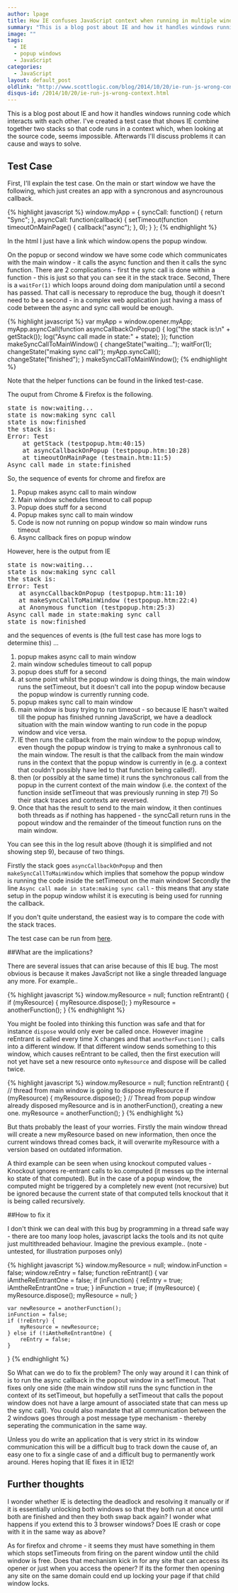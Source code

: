 ```yaml
---
author: lpage
title: How IE confuses JavaScript context when running in multiple windows
summary: "This is a blog post about IE and how it handles windows running code which interacts with each other. I've created a test case that shows IE combine together two stacks so that code runs in a context which, when looking at the source code, seems impossible."
image: ""
tags:
  - IE
  - popup windows
  - JavaScript
categories:
  - JavaScript
layout: default_post
oldlink: "http://www.scottlogic.com/blog/2014/10/20/ie-run-js-wrong-context.html"
disqus-id: /2014/10/20/ie-run-js-wrong-context.html
---
```


This is a blog post about IE and how it handles windows running code which interacts with each other. I've created a test case that shows IE combine together two stacks so that code runs in a context which, when looking at the source code, seems impossible. Afterwards I'll discuss problems it can cause and ways to solve.

## Test Case

First, I'll explain the test case. On the main or start window we have the following, which just creates an app with a syncronous and asyncrounous callback.

{% highlight javascript %}
window.myApp = {
	syncCall: function() {
		return "Sync";
	},
	asyncCall: function(callback) {
		setTimeout(function timeoutOnMainPage() {
			callback("async");
		}, 0);
	}
};
{% endhighlight %}

In the html I just have a link which window.opens the popup window.

On the popup or second window we have some code which communicates with the main window - it calls the async function and then it calls the sync function. There are 2 complications - first the sync call is done within a function - this is just so that you can see it in the stack trace. Second, There is a `waitFor(1)` which loops around doing dom manipulation until a second has passed. That call is necessary to reproduce the bug, though it doesn't need to be a second - in a complex web application just having a mass of code between the async and sync call would be enough.

{% highlight javascript %}
var myApp = window.opener.myApp;
myApp.asyncCall(function asyncCallbackOnPopup() {
	log("the stack is:\n" + getStack());
	log("Async call made in state:" + state);
});
function makeSyncCallToMainWindow() {
	changeState("waiting...");
	waitFor(1);
	changeState("making sync call");
	myApp.syncCall();
	changeState("finished");
}
makeSyncCallToMainWindow();
{% endhighlight %}

Note that the helper functions can be found in the linked test-case.

The ouput from Chrome & Firefox is the following.

<pre>
state is now:waiting...
state is now:making sync call
state is now:finished
the stack is:
Error: Test
    at getStack (testpopup.htm:40:15)
    at asyncCallbackOnPopup (testpopup.htm:10:28)
    at timeoutOnMainPage (testmain.htm:11:5)
Async call made in state:finished
</pre>

So, the sequence of events for chrome and firefox are
1. Popup makes async call to main window
2. Main window schedules timeout to call popup
3. Popup does stuff for a second
4. Popup makes sync call to main window
5. Code is now not running on popup window so main window runs timeout
6. Async callback fires on popup window

However, here is the output from IE

<pre>
state is now:waiting...
state is now:making sync call
the stack is:
Error: Test
   at asyncCallbackOnPopup (testpopup.htm:11:10)
   at makeSyncCallToMainWindow (testpopup.htm:22:4)
   at Anonymous function (testpopup.htm:25:3)
Async call made in state:making sync call
state is now:finished
</pre>

and the sequences of events is (the full test case has more logs to determine this) ...

1. popup makes async call to main window
2. main window schedules timeout to call popup
3. popup does stuff for a second
4. at some point whilst the popup window is doing things, the main window runs the setTimeout, but it doesn't call into the popup window because the popup window is currently running code.
5. popup makes sync call to main window
6. main window is busy trying to run timeout - so because IE hasn't waited till the popup has finished running JavaScript, we have a deadlock situation with the main window wanting to run code in the popup window and vice versa.
7. IE then runs the callback from the main window to the popup window, even though the popup window is trying to make a synhronous call to the main window. The result is that the callback from the main window runs in the context that the popup window is currently in (e.g. a context that couldn't possibly have led to that function being called!).
8. then (or possibly at the same time) it runs the synchronous call from the popup in the current context of the main window (i.e. the context of the function inside setTimeout that was previously running in step 7!) So their stack traces and contexts are reversed.
9. Once that has the result to send to the main window, it then continues both threads as if nothing has happened - the syncCall return runs in the popout window and the remainder of the timeout function runs on the main window.

You can see this in the log result above (though it is simplified and not showing step 9), because of two things.

Firstly the stack goes `asyncCallbackOnPopup` and then `makeSyncCallToMainWindow` which implies that somehow the popup window is running the code inside the setTimeout on the main window!
Secondly the line `Async call made in state:making sync call` - this means that any state setup in the popup window whilst it is executing is being used for running the callback.

If you don't quite understand, the easiest way is to compare the code with the stack traces.

The test case can be run from <a href="{{ site.github.url }}/lpage/assets/wrong-context/testmain.htm">here</a>.

##What are the implications?

There are several issues that can arise because of this IE bug. The most obvious is because it makes JavaScript not like a single threaded language any more. For example..

{% highlight javascript %}
window.myResource = null;
function reEntrant() {
    if (myResource) {
        myResource.dispose();
    }
    myResource = anotherFunction();
}
{% endhighlight %}

You might be fooled into thinking this function was safe and that for instance `dispose` would only ever be called once. However imagine reEntrant is called every time X changes and that `anotherFunction();` calls into a different window. If that different window sends something to this window, which causes reEntrant to be called, then the first execution will not yet have set a new resource onto `myResource` and dispose will be called twice.

{% highlight javascript %}
window.myResource = null;
function reEntrant() {
	// thread from main window is going to dispose myResource
    if (myResource) {
        myResource.dispose();
    }
    // Thread from popup window already disposed myResource and is in anotherFunction(), creating a new one.
    myResource = anotherFunction();
}
{% endhighlight %}

But thats probably the least of your worries. Firstly the main window thread will create a new myResource based on new information, then once the current windows thread comes back, it will overwrite myResource with a version based on outdated information.

A third example can be seen when using knockout computed values - Knockout ignores re-entrant calls to ko.computed (it messes up the internal ko state of that computed). But in the case of a popup window, the computed might be triggered by a completely new event (not recursive) but be ignored because the current state of that computed tells knockout that it is being called recursively.

##How to fix it

I don't think we can deal with this bug by programming in a thread safe way - there are too many loop holes, javascript lacks the tools and its not quite just multithreaded behaviour. Imagine the previous example.. (note - untested, for illustration purposes only)

{% highlight javascript %}
window.myResource = null;
window.inFunction = false;
window.reEntry = false;
function reEntrant() {
	var iAmtheReEntrantOne = false;
    if (inFunction) {
    	reEntry = true;
    	iAmtheReEntrantOne = true;
    }
	inFunction = true;
    if (myResource) {
        myResource.dispose();
        myResource = null;
    }
    
    var newResource = anotherFunction();
    inFunction = false;
    if (!reEntry) {
        myResource = newResource;
    } else if (!iAmtheReEntrantOne) {
        reEntry = false;
    }
}
{% endhighlight %}

So What can we do to fix the problem? The only way around it I can think of is to run the async callback in the popout window in a setTimeout. That fixes only one side (the main window still runs the sync function in the context of its setTimeout, but hopefully a setTimeout that calls the popout window does not have a large amount of associated state that can mess up the sync call). You could also mandate that all communication between the 2 windows goes through a post message type mechanism - thereby seperating the communication in the same way.

Unless you do write an application that is very strict in its window communication this will be a difficult bug to track down the cause of, an easy one to fix a single case of and a difficult bug to permanently work around. Heres hoping that IE fixes it in IE12!

## Further thoughts

I wonder whether IE is detecting the deadlock and resolving it manually or if it is essentially unlocking both windows so that they both run at once until both are finished and then they both swap back again?
I wonder what happens if you extend this to 3 browser windows? Does IE crash or cope with it in the same way as above?

As for firefox and chrome - it seems they must have something in them which stops setTimeouts from firing on the parent window until the child window is free. Does that mechanism kick in for any site that can access its opener or just when you access the opener? If its the former then opening any site on the same domain could end up locking your page if that child window locks.























